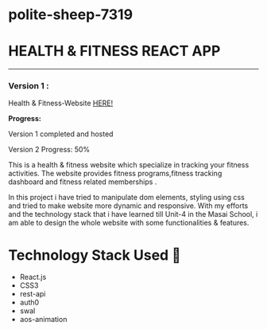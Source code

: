 # polite-sheep-7319

# HEALTH & FITNESS REACT APP

-----
### Version 1 : 


Health & Fitness-Website  [HERE!](https://healthfitness1reactapp.netlify.app/)

**Progress:**

Version 1 completed and hosted

Version 2 Progress: 50%




This is a health & fitness website which specialize in tracking your fitness activities. The website provides fitness programs,fitness tracking dashboard and fitness related memberships .

In this project i have tried to manipulate dom elements, styling using css and tried to make website more dynamic and responsive. With my efforts and the technology stack that i have learned till Unit-4 in the Masai School, i am able to design the whole website with some functionalities & features.


# Technology Stack Used 🌟
* React.js
* CSS3
* rest-api
* auth0
* swal
* aos-animation

